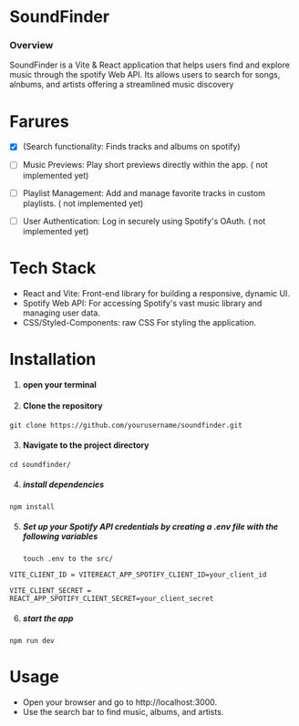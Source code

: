 # SoundFinder

### Overview

SoundFinder is a Vite & React application that helps users find and explore music through the spotify Web API. Its allows users to search for songs, alnbums, and artists offering a streamlined music discovery

# Farures
- [x] (Search functionality: Finds tracks and albums on spotify) 

- [ ] Music Previews: Play short previews directly within the app. ( not implemented yet) 

- [ ] Playlist Management: Add and manage favorite tracks in custom playlists. ( not implemented yet)

- [ ] User Authentication: Log in securely using Spotify's OAuth. ( not implemented yet) 
# Tech Stack
- React and Vite: Front-end library for building a responsive, dynamic UI.
- Spotify Web API: For accessing Spotify's vast music library and managing user data.
- CSS/Styled-Components: raw CSS For styling the application.



# Installation

1. #### open your terminal 

2. #### Clone the repository

````git clone https://github.com/yourusername/soundfinder.git````

3. #### Navigate to the project directory

```cd soundfinder/```

4. ##### install dependencies 

```npm install```

5. ##### Set up your Spotify API credentials by creating a .env file with the following variables

    `touch .env to the src/`

 ```VITE_CLIENT_ID = VITEREACT_APP_SPOTIFY_CLIENT_ID=your_client_id```
 
 
 ```VITE_CLIENT_SECRET = REACT_APP_SPOTIFY_CLIENT_SECRET=your_client_secret```

6. ##### start the app

```npm run dev```

# Usage
- Open your browser and go to http://localhost:3000.
- Use the search bar to find music, albums, and artists.


